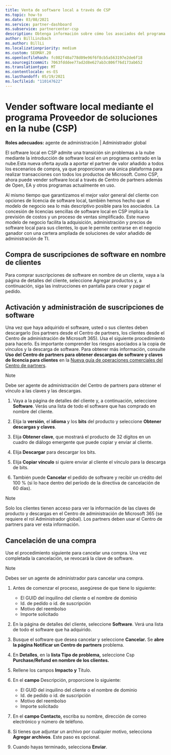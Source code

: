 ```yaml
---
title: Venta de software local a través de CSP
ms.topic: how-to
ms.date: 03/08/2021
ms.service: partner-dashboard
ms.subservice: partnercenter-csp
description: Obtenga información sobre cómo los asociados del programa CSP pueden comprar, administrar, vender y cancelar suscripciones de software locales en nombre de los clientes de Centro de partners.
author: BillLinzbach
ms.author: BillLi
ms.localizationpriority: medium
ms.custom: SEOMAY.20
ms.openlocfilehash: fc082f40a778d09e96f6f8cb5a563197e2de6f18
ms.sourcegitcommit: 7063fdddee77ad2d8e627ab3c806f76d173ab652
ms.translationtype: MT
ms.contentlocale: es-ES
ms.lasthandoff: 05/19/2021
ms.locfileid: "110147622"
---
```

# <a name="sell-on-premises-software-through-the-cloud-solution-provider-csp-program"></a>Vender software local mediante el programa Proveedor de soluciones en la nube (CSP)

**Roles adecuados:** agente de administración | Administrador global

El software local en CSP admite una transición sin problemas a la nube mediante la introducción de software local en un programa centrado en la nube.Esta nueva oferta ayuda a aportar el partner de valor añadido a todos los escenarios de compra, ya que proporcionan una única plataforma para realizar transacciones con todos los productos de Microsoft. Como CSP, ahora puede vender software local a través de Centro de partners además de Open, EA y otros programas actualmente en uso.  
 
Al mismo tiempo que garantizamos el mejor valor general del cliente con opciones de licencia de software local, también hemos hecho que el modelo de negocio sea lo más descriptivo posible para los asociados. La concesión de licencias sencillas de software local en CSP implica la previsión de costos y un proceso de ventas simplificado. Este nuevo modelo de negocio facilita la adquisición, administración y precios de software local para sus clientes, lo que le permite centrarse en el negocio ganador con una cartera ampliada de soluciones de valor añadido de administración de TI.

## <a name="buy-software-subscriptions-on-behalf-of-customers"></a>Compra de suscripciones de software en nombre de clientes

Para comprar suscripciones de software en nombre de un cliente, vaya a la página de detalles del cliente, seleccione Agregar productos y, a continuación, siga las instrucciones en pantalla para crear y pagar el pedido.

## <a name="activate-and-manage-software-subscriptions"></a>Activación y administración de suscripciones de software

Una vez que haya adquirido el software, usted o sus clientes deben descargarlo (los partners desde el Centro de partners, los clientes desde el Centro de administración de Microsoft 365). Usa el siguiente procedimiento para hacerlo. Es importante comprender los riesgos asociados a la copia de vínculos y la descarga de software. Para obtener más información, consulte **Uso del Centro de partners para obtener descargas de software y claves de licencia para clientes** en la [Nueva guía de operaciones comerciales del Centro de partners](https://partner.microsoft.com/resources/detail/partner-center-new-commerce-operations-guide-pdf).

>[!NOTE]
>Debe ser agente de administración del Centro de partners para obtener el vínculo a las claves y las descargas.

1. Vaya a la página de detalles del cliente y, a continuación, seleccione **Software**. Verás una lista de todo el software que has comprado en nombre del cliente.

2. Elija la **versión**, el **idioma** y los **bits** del producto y seleccione **Obtener descargas y claves**. 

3. Elija **Obtener clave**, que mostrará el producto de 32 dígitos en un cuadro de diálogo emergente que puede copiar y enviar al cliente. 

4. Elija **Descargar** para descargar los bits. 

5. Elija **Copiar vínculo** si quiere enviar al cliente el vínculo para la descarga de bits. 

6. También puede **Cancelar** el pedido de software y recibir un crédito del 100 % (si lo hace dentro del período de la directiva de cancelación de 60 días).

>[!NOTE]
>Solo los clientes tienen acceso para ver la información de las claves de producto y descargas en el Centro de administración de Microsoft 365 (se requiere el rol Administrador global). Los partners deben usar el Centro de partners para ver esta información.

## <a name="cancel-a-purchase"></a>Cancelación de una compra

Use el procedimiento siguiente para cancelar una compra. Una vez completada la cancelación, se revocará la clave de software.

>[!NOTE]
>Debes ser un agente de administrador para cancelar una compra. 

1.  Antes de comenzar el proceso, asegúrese de que tiene lo siguiente: 
    - El GUID del inquilino del cliente o el nombre de dominio
    - Id. de pedido o id. de suscripción
    - Motivo del reembolso
    - Importe solicitado

2.  En la página de detalles del cliente, seleccione **Software**. Verá una lista de todo el software que ha adquirido. 

3.  Busque el software que desea cancelar y seleccione **Cancelar.** Se **abre la página Notificar un Centro de partners** problema. 

4.  En **Detalles**, en la **lista Tipo de problema,** seleccione Csp **Purchase/Refund en nombre de los clientes.**

5.  Rellene los campos **Impacto** **y** Título. 

6.  En el **campo** Descripción, proporcione lo siguiente: 
    -   El GUID del inquilino del cliente o el nombre de dominio
    -   Id. de pedido o id. de suscripción
    -   Motivo del reembolso
    -   Importe solicitado

7.  En el **campo Contacto,** escriba su nombre, dirección de correo electrónico y número de teléfono. 

8.  Si tienes que adjuntar un archivo por cualquier motivo, selecciona **Agregar archivos**. Este paso es opcional. 

9.  Cuando hayas terminado, selecciona **Enviar**.